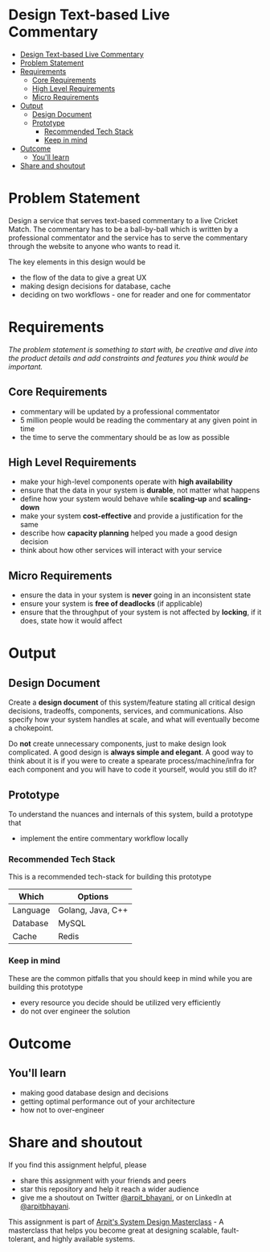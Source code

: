 Design Text-based Live Commentary
===

<!--ts-->
* [Design Text-based Live Commentary](#design-text-based-live-commentary)
* [Problem Statement](#problem-statement)
* [Requirements](#requirements)
   * [Core Requirements](#core-requirements)
   * [High Level Requirements](#high-level-requirements)
   * [Micro Requirements](#micro-requirements)
* [Output](#output)
   * [Design Document](#design-document)
   * [Prototype](#prototype)
      * [Recommended Tech Stack](#recommended-tech-stack)
      * [Keep in mind](#keep-in-mind)
* [Outcome](#outcome)
   * [You'll learn](#youll-learn)
* [Share and shoutout](#share-and-shoutout)
<!--te-->

# Problem Statement

Design a service that serves text-based commentary to a live Cricket Match. The commentary has to be a ball-by-ball which is written by a professional commentator and the service has to serve the commentary through the website to anyone who wants to read it.

The key elements in this design would be

 - the flow of the data to give a great UX
 - making design decisions for database, cache
 - deciding on two workflows - one for reader and one for commentator

# Requirements

<!--rs-->
*The problem statement is something to start with, be creative and dive into the product details and add constraints and features you think would be important.*
<!--re-->

## Core Requirements

 - commentary will be updated by a professional commentator
 - 5 million people would be reading the commentary at any given point in time
 - the time to serve the commentary should be as low as possible

##  High Level Requirements
<!--hs-->
- make your high-level components operate with **high availability**
 - ensure that the data in your system is **durable**, not matter what happens
 - define how your system would behave while **scaling-up** and **scaling-down**
 - make your system **cost-effective** and provide a justification for the same
 - describe how **capacity planning** helped you made a good design decision 
 - think about how other services will interact with your service
<!--he-->

##  Micro Requirements
<!--ms-->
- ensure the data in your system is **never** going in an inconsistent state
 - ensure your system is **free of deadlocks** (if applicable)
 - ensure that the throughput of your system is not affected by **locking**, if it does, state how it would affect
<!--me-->

# Output

## Design Document
<!--ds-->
Create a **design document** of this system/feature stating all critical design decisions, tradeoffs, components, services, and communications. Also specify how your system handles at scale, and what will eventually become a chokepoint.

Do **not** create unnecessary components, just to make design look complicated. A good design is **always simple and elegant**. A good way to think about it is if you were to create a spearate process/machine/infra for each component and you will have to code it yourself, would you still do it?
<!--de-->

## Prototype

To understand the nuances and internals of this system, build a prototype that

- implement the entire commentary workflow locally

###  Recommended Tech Stack

This is a recommended tech-stack for building this prototype

|Which|Options|
|-----|-----|
|Language|Golang, Java, C++|
|Database|MySQL|
|Cache|Redis|

###  Keep in mind

These are the common pitfalls that you should keep in mind while you are building this prototype

- every resource you decide should be utilized very efficiently
- do not over engineer the solution

# Outcome

##  You'll learn

- making good database design and decisions
- getting optimal performance out of your architecture
- how not to over-engineer

<!--fs-->
#  Share and shoutout

If you find this assignment helpful, please
 - share this assignment with your friends and peers
 - star this repository and help it reach a wider audience
 - give me a shoutout on Twitter [@arpit_bhayani](https://twitter.com/@arpit_bhayani), or on LinkedIn at [@arpitbhayani](https://www.linkedin.com/in/arpitbhayani/).

This assignment is part of [Arpit's System Design Masterclass](https://arpitbhayani.me/masterclass) - A masterclass that helps you become great at designing scalable, fault-tolerant, and highly available systems.
<!--fe-->